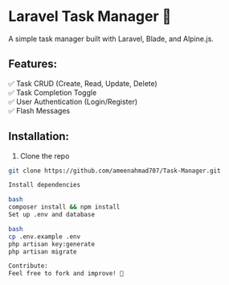 # Laravel Task Manager 📝
A simple task manager built with Laravel, Blade, and Alpine.js.

## Features:
✅ Task CRUD (Create, Read, Update, Delete)  
✅ Task Completion Toggle  
✅ User Authentication (Login/Register)  
✅ Flash Messages  

## Installation:
1. Clone the repo  
```bash
git clone https://github.com/ameenahmad707/Task-Manager.git

Install dependencies

bash
composer install && npm install
Set up .env and database

bash
cp .env.example .env
php artisan key:generate
php artisan migrate

Contribute:
Feel free to fork and improve! 🚀
